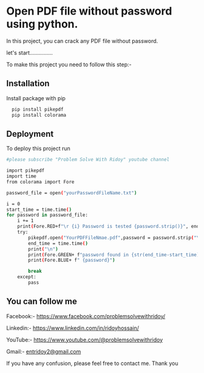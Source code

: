 
# Open PDF file without password using python.

In this project, you can crack any PDF file without password.

let's start...............

To make this project you need to follow this step:-










## Installation

Install package with pip

```bash
  pip install pikepdf
  pip install colorama

```
    
## Deployment

To deploy this project run

```bash
#please subscribe "Problem Solve With Ridoy" youtube channel

import pikepdf
import time
from colorama import Fore

password_file = open("yourPasswordFileName.txt")

i = 0
start_time = time.time()
for password in password_file:
    i += 1
    print(Fore.RED+f"\r {i} Password is tested {password.strip()}", end = "")
    try:
        pikepdf.open("YourPDFFileNmae.pdf",password = password.strip("\n"))
        end_time = time.time()
        print("\n")
        print(Fore.GREEN+ f"password found in {str(end_time-start_time)[:4]} second \nPassword is: ", end = "")
        print(Fore.BLUE+ f" {password}")

        break
    except:
        pass
```


## 







## You can follow me

Facebook:- https://www.facebook.com/problemsolvewithridoy/

Linkedin:- https://www.linkedin.com/in/ridoyhossain/

YouTube:- https://www.youtube.com/@problemsolvewithridoy

Gmail:- entridoy2@gmail.com

If you have any confusion, please feel free to contact me. Thank you

